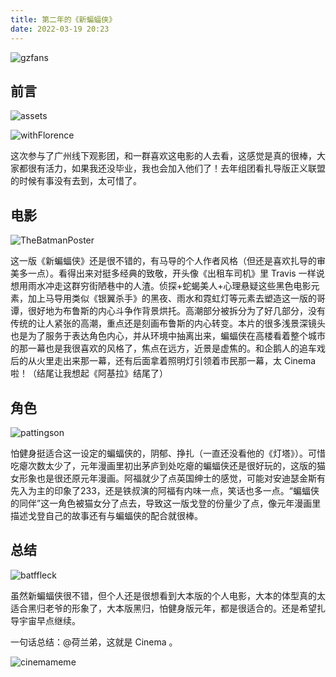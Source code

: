 ```yaml
---
title: 第二年的《新蝙蝠侠》
date: 2022-03-19 20:23
---
```


![gzfans](https://cdn.donaldxdonald.xyz/blog/GZTheBatman.jpg)

## 前言

![assets](https://cdn.donaldxdonald.xyz/blog/TheBatmanPeripheral.jpg)

![withFlorence](http://cdn.donaldxdonald.xyz/blog/TheBatmanWithFlorence.jpg)

这次参与了广州线下观影团，和一群喜欢这电影的人去看，这感觉是真的很棒，大家都很有活力，如果我还没毕业，我也会加入他们了！去年组团看扎导版正义联盟的时候有事没有去到，太可惜了。

## 电影

![TheBatmanPoster](https://cdn.donaldxdonald.xyz/blog/batman_ver10_xlg.jpg)

这一版《新蝙蝠侠》还是很不错的，有马导的个人作者风格（但还是喜欢扎导的审美多一点）。看得出来对挺多经典的致敬，开头像《出租车司机》里 Travis 一样说想用雨水冲走这群穷街陋巷中的人渣。侦探+蛇蝎美人+心理悬疑这些黑色电影元素，加上马导用类似《银翼杀手》的黑夜、雨水和霓虹灯等元素去塑造这一版的哥谭，很好地为布鲁斯的内心斗争作背景烘托。高潮部分被拆分为了好几部分，没有传统的让人紧张的高潮，重点还是刻画布鲁斯的内心转变。本片的很多浅景深镜头也是为了服务于表达角色内心，并从环境中抽离出来，蝙蝠侠在高楼看着整个城市的那一幕也是我很喜欢的风格了，焦点在远方，近景是虚焦的。和企鹅人的追车戏后的从火里走出来那一幕，还有后面拿着照明灯引领着市民那一幕，太 Cinema 啦！（结尾让我想起《阿基拉》结尾了）

## 角色

![pattingson](https://cdn.donaldxdonald.xyz/blog/pattinson.jpg)

怕健身挺适合这一设定的蝙蝠侠的，阴郁、挣扎（一直还没看他的《灯塔》）。可惜吃瘪次数太少了，元年漫画里初出茅庐到处吃瘪的蝙蝠侠还是很好玩的，这版的猫女形象也是很还原元年漫画。阿福就少了点英国绅士的感觉，可能对安迪瑟金斯有先入为主的印象了233，还是铁叔演的阿福有内味一点，笑话也多一点。“蝙蝠侠的同伴”这一角色被猫女分了点去，导致这一版戈登的份量少了点，像元年漫画里描述戈登自己的故事还有与蝙蝠侠的配合就很棒。

## 总结

![batffleck](https://cdn.myportfolio.com/76efa88f-ace3-44ad-bd9f-acbc9cac7f92/a4d6ccd0-3057-48dd-995e-61a9415a51f4_rw_1200.jpg?h=50ac0e7dead45f15a8c9d4e9711f7d7c)

虽然新蝙蝠侠很不错，但个人还是很想看到大本版的个人电影，大本的体型真的太适合黑归老爷的形象了，大本版黑归，怕健身版元年，都是很适合的。还是希望扎导宇宙早点继续。

一句话总结：@荷兰弟，这就是 Cinema 。

![cinemameme](https://cdn.donaldxdonald.xyz/blog/20220319_214559.jpg)
